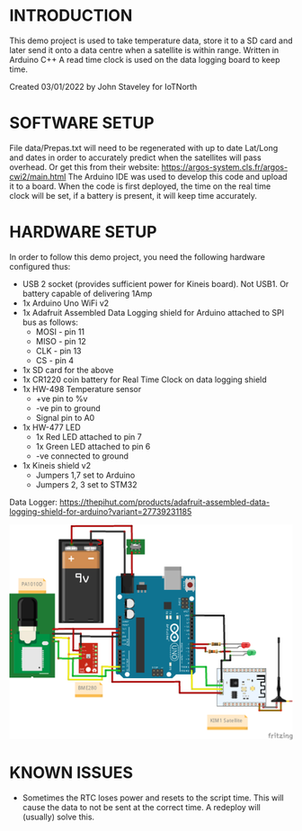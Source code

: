 # INTRODUCTION

This demo project is used to take temperature data, store it to a SD card and later send it onto a data centre when a satellite is within range. Written in Arduino C++
A read time clock is used on the data logging board to keep time.

Created 03/01/2022 by John Staveley for IoTNorth

# SOFTWARE SETUP

File data/Prepas.txt will need to be regenerated with up to date Lat/Long and dates in order to accurately predict when the satellites will pass overhead. Or get this from their website: https://argos-system.cls.fr/argos-cwi2/main.html
The Arduino IDE was used to develop this code and upload it to a board. When the code is first deployed, the time on the real time clock will be set, if a battery is present, it will keep time accurately.

# HARDWARE SETUP
In order to follow this demo project, you need the following hardware configured thus:

- USB 2 socket (provides sufficient power for Kineis board). Not USB1. Or battery capable of delivering 1Amp
- 1x Arduino Uno WiFi v2
- 1x Adafruit Assembled Data Logging shield for Arduino attached to SPI bus as follows:
	- MOSI - pin 11
	- MISO - pin 12
	- CLK - pin 13
	- CS - pin 4
- 1x SD card for the above
- 1x CR1220 coin battery for Real Time Clock on data logging shield
- 1x HW-498 Temperature sensor
    - +ve pin to %v
	- -ve pin to ground
	- Signal pin to A0
- 1x HW-477 LED
	- 1x Red LED attached to pin 7
	- 1x Green LED attached to pin 6
	- -ve connected to ground
- 1x Kineis shield v2
	- Jumpers 1,7 set to Arduino
	- Jumpers 2, 3 set to STM32

Data Logger: https://thepihut.com/products/adafruit-assembled-data-logging-shield-for-arduino?variant=27739231185

![Hardware configuration for satellite logger](https://raw.githubusercontent.com/johnstaveley/Satellite/main/SatelliteHardware.png "Circuit diagram")

# KNOWN ISSUES

- Sometimes the RTC loses power and resets to the script time. This will cause the data to not be sent at the correct time. A redeploy will (usually) solve this.

